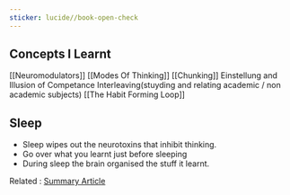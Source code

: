 ```yaml
---
sticker: lucide//book-open-check
---
```

## Concepts I Learnt
[[Neuromodulators]]
[[Modes Of Thinking]]
[[Chunking]]
Einstellung and Illusion of Competance
Interleaving(stuyding and relating academic / non academic subjects)
[[The Habit Forming Loop]]

## Sleep 
- Sleep wipes out the neurotoxins that inhibit thinking.
- Go over what you learnt just before sleeping
- During sleep the brain organised the stuff it learnt.


Related : [Summary Article](https://www.sonnybrown.net/learning-how-to-learn-summary-notes/)